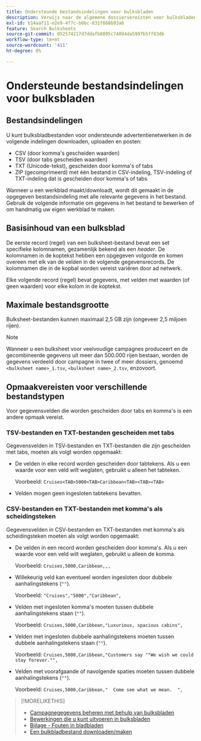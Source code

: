 ```yaml
---
title: Ondersteunde bestandsindelingen voor bulksbladen
description: Verwijs naar de algemene dossiervereisten voor bulksbladen.
exl-id: b14aaf11-e2e9-4f7c-b6bc-831f668b93a6
feature: Search Bulksheets
source-git-commit: 052574217d7ddafb8895c74094da5997b5ff83db
workflow-type: tm+mt
source-wordcount: '411'
ht-degree: 0%

---
```


# Ondersteunde bestandsindelingen voor bulksbladen

## Bestandsindelingen

U kunt bulksbladbestanden voor ondersteunde advertentienetwerken in de volgende indelingen downloaden, uploaden en posten:

* CSV (door komma&#39;s gescheiden waarden)
* TSV (door tabs gescheiden waarden)
* TXT (Unicode-tekst), gescheiden door komma&#39;s of tabs
* ZIP (gecomprimeerd) met één bestand in CSV-indeling, TSV-indeling of TXT-indeling dat is gescheiden door komma&#39;s of tabs

Wanneer u een werkblad maakt/downloadt, wordt dit gemaakt in de opgegeven bestandsindeling met alle relevante gegevens in het bestand. Gebruik de volgende informatie om gegevens in het bestand te bewerken of om handmatig uw eigen werkblad te maken.

## Basisinhoud van een bulksblad

De eerste record (regel) van een bulksheet-bestand bevat een set specifieke kolomnamen, gezamenlijk bekend als een <i>header</i>. De kolomnamen in de koptekst hebben een opgegeven volgorde en komen overeen met elk van de velden in de volgende gegevensrecords. De kolomnamen die in de kopbal worden vereist variëren door ad netwerk.

Elke volgende record (regel) bevat gegevens, met velden met waarden (of geen waarden) voor elke kolom in de koptekst.

## Maximale bestandsgrootte

Bulksheet-bestanden kunnen maximaal 2,5 GB zijn (ongeveer 2,5 miljoen rijen).

>[!NOTE]
>
>Wanneer u een bulksheet voor veelvoudige campagnes produceert en de gecombineerde gegevens uit meer dan 500.000 rijen bestaan, worden de gegevens verdeeld door campagne in twee of meer dossiers, genoemd `<bulksheet name>_1.tsv`, `<bulksheet name>_2.tsv`, enzovoort.

## Opmaakvereisten voor verschillende bestandstypen

Voor gegevensvelden die worden gescheiden door tabs en komma&#39;s is een andere opmaak vereist.

### TSV-bestanden en TXT-bestanden gescheiden met tabs

Gegevensvelden in TSV-bestanden en TXT-bestanden die zijn gescheiden met tabs, moeten als volgt worden opgemaakt:

* De velden in elke record worden gescheiden door tabtekens. Als u een waarde voor een veld wilt weglaten, gebruikt u alleen het tabteken.

  Voorbeeld: `Cruises<TAB>5000<TAB>Caribbean<TAB><TAB><TAB>`

* Velden mogen geen ingesloten tabtekens bevatten.

### CSV-bestanden en TXT-bestanden met komma&#39;s als scheidingsteken

Gegevensvelden in CSV-bestanden en TXT-bestanden met komma&#39;s als scheidingsteken moeten als volgt worden opgemaakt:

* De velden in een record worden gescheiden door komma&#39;s. Als u een waarde voor een veld wilt weglaten, gebruikt u alleen de komma.

  Voorbeeld: `Cruises,5000,Caribbean,,,`

* Willekeurig veld kan eventueel worden ingesloten door dubbele aanhalingstekens (`""`).

  Voorbeeld:  `"Cruises","5000","Caribbean",`

* Velden met ingesloten komma&#39;s moeten tussen dubbele aanhalingstekens staan (`""`).

  Voorbeeld: `Cruises,5000,Caribbean,"Luxurious, spacious cabins",`

* Velden met ingesloten dubbele aanhalingstekens moeten tussen dubbele aanhalingstekens staan (`""`).

  Voorbeeld: `Cruises,5000,Caribbean,"Customers say ""We wish we could stay forever."",`

* Velden met voorafgaande of navolgende spaties moeten tussen dubbele aanhalingstekens (`""`).

  Voorbeeld: `Cruises,5000,Caribbean,"  Come see what we mean.  ",`

>[!MORELIKETHIS]
>
>* [Campagnegegevens beheren met behulp van bulksbladen](../bulksheet-about.md)
>* [Bewerkingen die u kunt uitvoeren in bulksbladen](bulksheet-operations.md)
>* [Bijlage - Fouten in bladbladen](../bulksheet-errors.md)
>* [Een bulkbladbestand downloaden/maken](../bulksheet-download.md)

